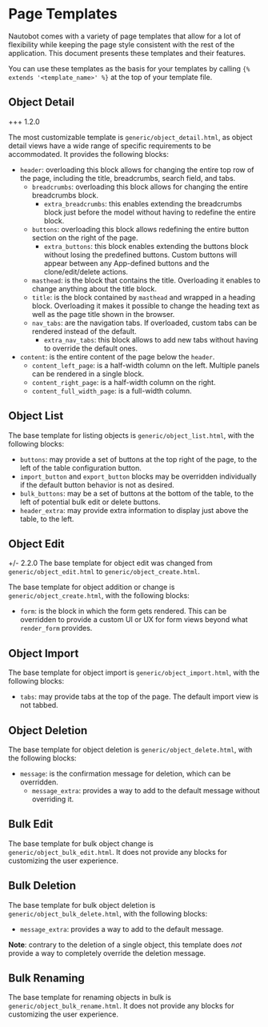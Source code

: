 # Page Templates

Nautobot comes with a variety of page templates that allow for a lot of flexibility
while keeping the page style consistent with the rest of the application.
This document presents these templates and their features.

You can use these templates as the basis for your templates by calling `{% extends '<template_name>' %}`
at the top of your template file.

## Object Detail

+++ 1.2.0

The most customizable template is `generic/object_detail.html`, as object detail views have a wide range of specific requirements to be accommodated. It provides the following blocks:

* `header`: overloading this block allows for changing the entire top row of
  the page, including the title, breadcrumbs, search field, and tabs.
    * `breadcrumbs`: overloading this block allows for changing the entire
      breadcrumbs block.
        * `extra_breadcrumbs`: this enables extending the breadcrumbs block
          just before the model without having to redefine the entire block.
    * `buttons`: overloading this block allows redefining the entire button
      section on the right of the page.
        * `extra_buttons`: this block enables extending the buttons block
          without losing the predefined buttons. Custom buttons will appear
          between any App-defined buttons and the clone/edit/delete actions.
    * `masthead`: is the block that contains the title. Overloading it enables
      to change anything about the title block.
    * `title`: is the block contained by `masthead` and wrapped in a heading
      block. Overloading it makes it possible to change the heading text as
      well as the page title shown in the browser.
    * `nav_tabs`: are the navigation tabs. If overloaded, custom tabs can be
      rendered instead of the default.
        * `extra_nav_tabs`: this block allows to add new tabs without having to
          override the default ones.
* `content`: is the entire content of the page below the `header`.
    * `content_left_page`: is a half-width column on the left. Multiple panels
      can be rendered in a single block.
    * `content_right_page`: is a half-width column on the right.
    * `content_full_width_page`: is a full-width column.

## Object List

The base template for listing objects is `generic/object_list.html`, with the following blocks:

* `buttons`: may provide a set of buttons at the top right of the page, to the
  left of the table configuration button.
* `import_button` and `export_button` blocks may be overridden individually if the default button behavior is not as desired.
* `bulk_buttons`: may be a set of buttons at the bottom of the table, to the
  left of potential bulk edit or delete buttons.
* `header_extra`: may provide extra information to display just above the table,
  to the left.

## Object Edit

+/- 2.2.0
    The base template for object edit was changed from `generic/object_edit.html` to `generic/object_create.html`.

The base template for object addition or change is `generic/object_create.html`,
with the following blocks:

* `form`: is the block in which the form gets rendered. This can be overridden
  to provide a custom UI or UX for form views beyond what `render_form`
  provides.

## Object Import

The base template for object import is `generic/object_import.html`, with the following blocks:

* `tabs`: may provide tabs at the top of the page. The default import view is
  not tabbed.

## Object Deletion

The base template for object deletion is `generic/object_delete.html`, with the following blocks:

* `message`: is the confirmation message for deletion, which can be overridden.
    * `message_extra`: provides a way to add to the default message without
      overriding it.

## Bulk Edit

The base template for bulk object change is `generic/object_bulk_edit.html`. It
does not provide any blocks for customizing the user experience.

## Bulk Deletion

The base template for bulk object deletion is `generic/object_bulk_delete.html`, with the following blocks:

* `message_extra`: provides a way to add to the default message.

**Note**: contrary to the deletion of a single object, this template does *not*
provide a way to completely override the deletion message.

## Bulk Renaming

The base template for renaming objects in bulk is `generic/object_bulk_rename.html`.
It does not provide any blocks for customizing the user experience.
